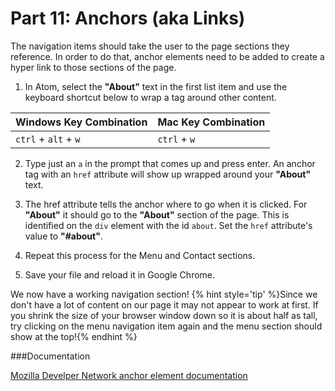 # Part 11: Anchors (aka Links)

The navigation items should take the user to the page sections they reference. In order to do that, anchor elements need to be added to create a hyper link to those sections of the page.

1. In Atom, select the **"About"** text in the first list item and use the keyboard shortcut below to wrap a tag around other content. 

|Windows Key Combination|Mac Key Combination|
|---|---|
|`ctrl` + `alt` + `w`|`ctrl` + `w`|

2. Type just an `a` in the prompt that comes up and press enter. An anchor tag with an `href` attribute will show up wrapped around your **"About"** text.

3. The href attribute tells the anchor where to go when it is clicked.  For **"About"** it should go to the **"About"** section of the page.  This is identified on the `div` element with the id `about`.  Set the `href` attribute's value to **"#about"**.

4. Repeat this process for the Menu and Contact sections.  

5. Save your file and reload it in Google Chrome.

We now have a working navigation section!
{% hint style='tip' %}Since we don't have a lot of content on our page it may not appear to work at first.  If you shrink the size of your browser window down so it is about half as tall, try clicking on the menu navigation item again and the menu section should show at the top!{% endhint %}

###Documentation

[Mozilla Develper Network anchor element documentation](https://developer.mozilla.org/en-US/docs/Web/HTML/Element/a)











